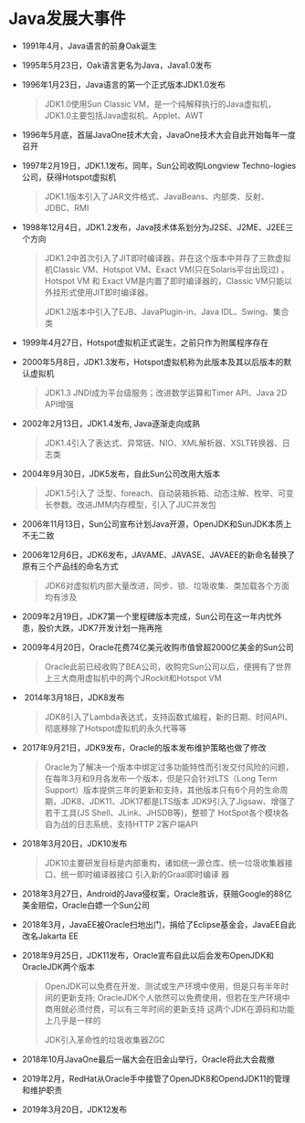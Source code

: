 # Java发展大事件

- 1991年4月，Java语言的前身Oak诞生

- 1995年5月23日，Oak语言更名为Java，Java1.0发布

- 1996年1月23日，Java语言的第一个正式版本JDK1.0发布

  > JDK1.0使用Sun Classic VM，是一个纯解释执行的Java虚拟机，JDK1.0主要包括Java虚拟机、Applet、AWT

- 1996年5月底，首届JavaOne技术大会，JavaOne技术大会自此开始每年一度召开

- 1997年2月19日，JDK1.1发布。同年，Sun公司收购Longview Techno-logies 公司，获得Hotspot虚拟机

  > JDK1.1版本引入了JAR文件格式、JavaBeans、内部类、反射、JDBC、RMI

- 1998年12月4日，JDK1.2发布，Java技术体系划分为J2SE、J2ME、J2EE三个方向

  > JDK1.2中首次引入了JIT即时编译器，并在这个版本中并存了三款虚拟机Classic VM、Hotspot VM、Exact VM(只在Solaris平台出现过) 。Hotspot VM 和 Exact VM是内置了即时编译器的，Classic VM只能以外挂形式使用JIT即时编译器。 
  >
  > JDK1.2版本中引入了EJB、JavaPlugin-in、Java IDL、Swing、集合类

- 1999年4月27日，Hotspot虚拟机正式诞生，之前只作为附属程序存在

- 2000年5月8日，JDK1.3发布，Hotspot虚拟机称为此版本及其以后版本的默认虚拟机

  > JDK1.3 JNDI成为平台级服务；改进数学运算和Timer API、Java 2D API增强

- 2002年2月13日，JDK1.4发布, Java逐渐走向成熟

  > JDK1.4引入了表达式、异常链、NIO、XML解析器、XSLT转换器、日志类

- 2004年9月30日，JDK5发布，自此Sun公司改用大版本

  > JDK1.5引入了 泛型、foreach、自动装箱拆箱、动态注解、枚举、可变长参数。改进JMM内存模型，引入了JUC并发包

- 2006年11月13日，Sun公司宣布计划Java开源，OpenJDK和SunJDK本质上不无二致

- 2006年12月6日，JDK6发布，JAVAME、JAVASE、JAVAEE的新命名替换了原有三个产品线的命名方式

  > JDK6对虚拟机内部大量改进，同步、锁、垃圾收集、类加载各个方面均有涉及

- 2009年2月19日，JDK7第一个里程碑版本完成，Sun公司在这一年内忧外患，股价大跌，JDK7开发计划一拖再拖

- 2009年4月20日，Oracle花费74亿美元收购市值曾超2000亿美金的Sun公司

  > Oracle此前已经收购了BEA公司，收购完Sun公司以后，便拥有了世界上三大商用虚拟机中的两个JRockit和Hotspot VM

- ​	2014年3月18日，JDK8发布

  > JDK8引入了Lambda表达式，支持函数式编程，新的日期、时间API、彻底移除了Hotspot虚拟机的永久代等等

- 2017年9月21日，JDK9发布，Oracle的版本发布维护策略也做了修改

  > Oracle为了解决一个版本中绑定过多功能特性而引发交付风险的问题，在每年3月和9月各发布一个版本，但是只会针对LTS（Long Term Support）版本提供三年的更新和支持，其他版本只有6个月的生命周期，JDK8、JDK11、JDK17都是LTS版本 JDK9引入了Jigsaw、增强了若干工具(JS Shell、JLink、JHSDB等)，整顿了 HotSpot各个模块各自为战的日志系统，支持HTTP 2客户端API

- 2018年3月20日，JDK10发布

  > JDK10主要研发目标是内部重构，诸如统一源仓库、统一垃圾收集器接口、统一即时编译器接口 引入新的Graal即时编译 器

- 2018年3月27日，Android的Java侵权案，Oracle胜诉，获赔Google的88亿美金赔偿，Oracle白嫖一个Sun公司

- 2018年3月，JavaEE被Oracle扫地出门，捐给了Eclipse基金会，JavaEE自此改名Jakarta EE

- 2018年9月25日，JDK11发布，Oracle宣布自此以后会发布OpenJDK和OracleJDK两个版本

  > OpenJDK可以免费在开发、测试或生产环境中使用，但是只有半年时间的更新支持; OracleJDK个人依然可以免费使用，但若在生产环境中商用就必须付费，可以有三年时间的更新支持 这两个JDK在源码和功能上几乎是一样的
  >
  > JDK引入革命性的垃圾收集器ZGC

- 2018年10月JavaOne最后一届大会在旧金山举行，Oracle将此大会裁撤
- 2019年2月，RedHat从Oracle手中接管了OpenJDK8和OpendJDK11的管理和维护职责
- 2019年3月20日，JDK12发布
